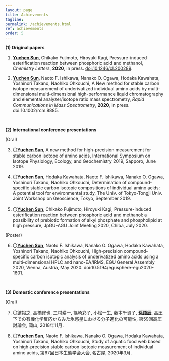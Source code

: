 ```yaml
---
layout: page
title: Achievements
tagline: 
permalink: /achievements.html
ref: achievements
order: 5
---
```



<b>(1) Original papers</b>


1. <b><u>Yuchen Sun</u></b>, Chikako Fujimoto, Hiroyuki Kagi, Pressure-induced esterification reaction between phosphoric acid and methanol, <i>Chemistry Letters</i>, <b>2020</b>, in press. <a href="https://www.journal.csj.jp/doi/10.1246/cl.200289">doi:10.1246/cl.200289</a>.

2. <b><u>Yuchen Sun</u></b>, Naoto F. Ishikawa, Nanako O. Ogawa, Hodaka Kawahata, Yoshinori Takano, Naohiko Ohkouchi, A New method for stable carbon isotope measurement of underivatized individual amino acids by multi-dimensional multi-dimensional high-performance liquid chromatography and elemental analyzer/isotope ratio mass spectrometry, <i>Rapid Communications in Mass Spectrometry</i>, <b>2020</b>, in press. doi:10.1002/rcm.8885.

<br>

<b>(2) International conference presentations</b>

(Oral)

3. 〇<b><u>Yuchen Sun</u></b>, A new method for high-precision measurement for stable carbon isotope of amino acids, International Symposium on Isotope Physiology, Ecology, and Geochemistry 2019, Sapporo, June 2019. 

4. 〇<b><u>Yuchen Sun</u></b>, Hodaka Kawahata, Naoto F. Ishikawa, Nanako O. Ogawa, Yoshinori Takano, Naohiko Ohkouchi, Determination of compound-specific stable carbon isotopic compositions of individual amino acids: A potential tool for environmental study, The Univ. of Tokyo-Tongji Univ. Joint Workshop on Geoscience, Tokyo, September 2019. 

5. 〇<b><u>Yuchen Sun</u></b>, Chikako Fujimoto, Hiroyuki Kagi, Pressure-induced esterification reaction between phosphoric acid and methanol: a possibility of prebiotic formation of alkyl phosphate and phospholipid at high pressure, JpGU-AGU Joint Meeting 2020, Chiba, July 2020. 

(Poster)

6. 〇<b><u>Yuchen Sun</u></b>, Naoto F. Ishikawa, Nanako O. Ogawa, Hodaka Kawahata, Yoshinori Takano, Naohiko Ohkouchi, High-precision compound-specific carbon isotopic analysis of underivatized amino acids using a multi-dimensional HPLC and nano-EA/IRMS, EGU General Assembly 2020, Vienna, Austria, May 2020. doi:10.5194/egusphere-egu2020-1601.


<br>

<b>(3) Domestic conference presentations</b>

(Oral)

7. 〇鍵裕之, 高橋修也, 三村耕一, 篠崎彩子, 小松一生, 藤本千賀子, <b><u>孫語辰</u></b>, 高圧下での有機化学反応からみた氷惑星における分子進化の可能性, 第59回高圧討論会, 岡山, 2018年11月.

8. 〇<b><u>Yuchen Sun</u></b>, Naoto F. Ishikawa, Nanako O. Ogawa, Hodaka Kawahata, Yoshinori Takano, Naohiko Ohkouchi, Study of aquatic food web based on high-precision stable carbon isotopic measurement of individual amino acids, 第67回日本生態学会大会, 名古屋, 2020年3月. 
